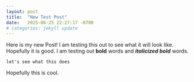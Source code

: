 ```yaml
---
layout: post
title:  "New Test Post"
date:   2025-06-25 22:27:17 -0700
# categories: jekyll update
---
```


Here is my new Post! I am testing this out to see what it will look like. Hopefully it is good.
I am testing out **bold** words and ***italicized bold*** words.

`let's see what this does`

Hopefully this is cool.